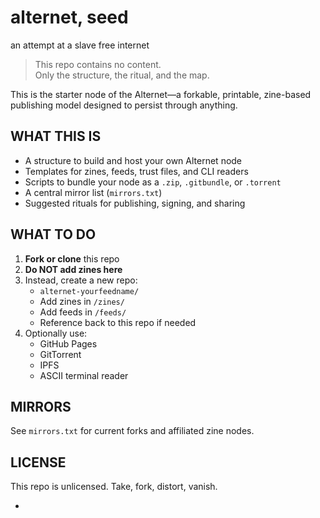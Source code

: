 # alternet, seed
an attempt at a slave free internet 


> This repo contains no content.  
> Only the structure, the ritual, and the map.

This is the starter node of the Alternet—a forkable, printable, zine-based publishing model designed to persist through anything.

## WHAT THIS IS

- A structure to build and host your own Alternet node
- Templates for zines, feeds, trust files, and CLI readers
- Scripts to bundle your node as a `.zip`, `.gitbundle`, or `.torrent`
- A central mirror list (`mirrors.txt`)
- Suggested rituals for publishing, signing, and sharing

## WHAT TO DO

1. **Fork or clone** this repo
2. **Do NOT add zines here**
3. Instead, create a new repo:
   - `alternet-yourfeedname/`
   - Add zines in `/zines/`
   - Add feeds in `/feeds/`
   - Reference back to this repo if needed
4. Optionally use:
   - GitHub Pages
   - GitTorrent
   - IPFS
   - ASCII terminal reader

## MIRRORS

See `mirrors.txt` for current forks and affiliated zine nodes.

## LICENSE

This repo is unlicensed. Take, fork, distort, vanish.

-

